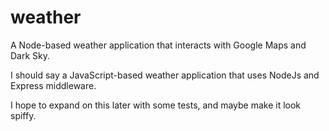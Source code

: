 # weather
A Node-based weather application that interacts with Google Maps and Dark Sky.

I should say a JavaScript-based weather application that uses NodeJs and Express middleware.

I hope to expand on this later with some tests, and maybe make it look spiffy.
